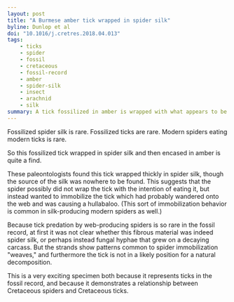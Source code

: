 ```yaml
---
layout: post
title: "A Burmese amber tick wrapped in spider silk"
byline: Dunlop et al
doi: "10.1016/j.cretres.2018.04.013"
tags:
    - ticks
    - spider
    - fossil
    - cretaceous
    - fossil-record
    - amber
    - spider-silk
    - insect
    - arachnid
    - silk
summary: A tick fossilized in amber is wrapped with what appears to be spider silk, demonstrating a rarely-seen interaction between spiders and ticks in the fossil record.
---
```


Fossilized spider silk is rare. Fossilized ticks are rare. Modern spiders eating modern ticks is rare.

So this fossilized tick wrapped in spider silk and then encased in amber is quite a find.

These paleontologists found this tick wrapped thickly in spider silk, though the source of the silk was nowhere to be found. This suggests that the spider possibly did not wrap the tick with the intention of eating it, but instead wanted to immobilize the tick which had probably wandered onto the web and was causing a hullabaloo. (This sort of immobilization behavior is common in silk-producing modern spiders as well.)

Because tick predation by web-producing spiders is so rare in the fossil record, at first it was not clear whether this fibrous material was indeed spider silk, or perhaps instead fungal hyphae that grew on a decaying carcass. But the strands show patterns common to spider immobilization "weaves," and furthermore the tick is not in a likely position for a natural decomposition.

This is a very exciting specimen both because it represents ticks in the fossil record, and because it demonstrates a relationship between Cretaceous spiders and Cretaceous ticks.
